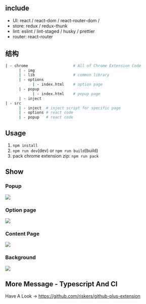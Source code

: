 ## include

* UI: react / react-dom / react-router-dom /
* store: redux / redux-thunk
* lint: eslint / lint-staged / husky / prettier
* router: react-router

## 结构

```bash
| - chrome                    # All of Chrome Extension Code
      | - img
      | - lib                 # common library
      | - options
            | - index.html    # option page
      | - popup
            | - index.html    # popup page
      | - inject    
| - src             
      | - inject  # inject script for specific page
      | - options # react code
      | - popup   # react code 
```

## Usage

1. `npm install`
2. `npm run dev`(dev) or `npm run build`(build)
3. pack chrome extension zip: `npm run pack`

## Show

### Popup

![](https://i.imgur.com/Gx39VQx.png)

### Option page

![](https://i.imgur.com/UMHKWAS.png)

### Content Page

![](https://i.imgur.com/PIMaK2b.png)

### Background

![](https://i.imgur.com/MdNH7Vo.png)

## More Message - Typescript And CI 

Have A Look -> https://github.com/riskers/github-plus-extension